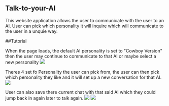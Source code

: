 ## Talk-to-your-AI

This website application allows the user to communicate with the user to an AI. User can pick which personality it will inquire which will communicate to the user in a unquie way. 

##Tutorial

When the page loads, the default AI personality is set to "Cowboy Version" then the user may continue to communicate to that AI or maybe select a new personality
<img src='https://github.com/CreefordSanchez/picture-storage/blob/main/talk-to-your-ai%20img/main-page.png?raw=true'>

Theres 4 set fo Personality the user can pick from, the user can then pick which personality they like and it will set up a new conversation for that AI.
<img src='https://github.com/CreefordSanchez/picture-storage/blob/main/talk-to-your-ai%20img/personality-selection.png?raw=true'>

User can also save there current chat with that said AI which they could jump back in again later to talk again.
<img src='https://github.com/CreefordSanchez/picture-storage/blob/main/talk-to-your-ai%20img/save-new-chat.png?raw=true'>
<img src='https://github.com/CreefordSanchez/picture-storage/blob/main/talk-to-your-ai%20img/history.png?raw=true'>
